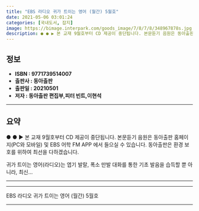 ```yaml
---
title: "EBS 라디오 귀가 트이는 영어 (월간) 5월호"
date: 2021-05-06 03:01:24
categories: [국내도서, 잡지]
image: https://bimage.interpark.com/goods_image/7/8/7/8/348967878s.jpg
description: ● ● ▶ 본 교재 9월호부터 CD 제공이 중단됩니다. 본문듣기 음원은 동아출판 홈페이지(PC와 모바일) 및 EBS 어학 FM APP 에서 들으실 수 있습니다. 동아출판은 환경 보호를 위하여 최선을 다하겠습니다. 귀가 트이는 영어(라디오)는 엽기 발랄, 폭소 만발 대화를 통한 기초
---
```


## **정보**

- **ISBN : 9771739514007**
- **출판사 : 동아출판**
- **출판일 : 20210501**
- **저자 : 동아출판 편집부,피터 빈트,이현석**

------



## **요약**

●  ●  ▶ 본 교재 9월호부터 CD 제공이 중단됩니다.
본문듣기 음원은 동아출판 홈페이지(PC와 모바일) 및 EBS 어학 FM APP 에서 들으실 수 있습니다.
동아출판은 환경 보호를 위하여 최선을 다하겠습니다.

귀가 트이는 영어(라디오)는 엽기 발랄, 폭소 만발 대화를 통한 기초 발음을 습득할 뿐 아니라, 최신... 

------



------


EBS 라디오 귀가 트이는 영어 (월간) 5월호 

------



